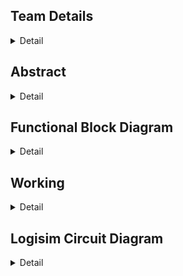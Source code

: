 
<!-- First Section -->
## Team Details
<details>
  <summary>Detail</summary>

  > Semester: 3rd Sem B. Tech. CSE

  > Section: S1

  > Team ID: S1-T3

  > Member-1: Abhijit Kar, 231CS106, abhijitkar.231cs106@nitk.edu.in

  > Member-2: Sarth Santosh Shah, 231CS154, sarthshah.231cs154@nitk.edu.in

  > Member-3: Aaryan Yadav, 231CS104, aaryanyadav.231cs104@nitk.edu.in
</details>

<!-- Second Section -->
## Abstract
<details>
  <summary>Detail</summary>
  
1. **Motivation:** For a runner, every step marks progress, and every heartbeat reflects determination. Running is more than just physical activity—it’s a journey of self-improvement and resilience. To support this growth, a tool is needed to accurately track performance and inspire continuous improvement. Our goal is to create a system that focuses on essential metrics like steps, distance, and heart rate, without the complexity of overcomplicated devices. One of our teammates, an avid runner who has participated in several college events, identified the need for such a device, believing it would help enhance performance. His experience was a key factor in motivating us to pursue this project. Real-time data offers powerful motivation, pushing runners to reach new personal bests. This project is about more than building a performance tracker; it’s about capturing the spirit of running—helping runners celebrate progress, understand their limits, and push beyond them.

2. **Problem Statement:** Optimizing physical performance is essential for runners, athletes, and fitness enthusiasts in today’s active lifestyle. Effective monitoring of performance metrics is crucial for enhancing training efficiency and ensuring user safety during exercise. While many advanced gadgets are available, the challenge lies in creating a simple, cost-effective, and reliable system using fundamental digital logic components. This project proposes the **Runner’s Performance Monitoring System**, utilizing logic gates to measure essential metrics, including steps taken, distance traveled, maximum heart rate, average heart rate, and safety alerts. The system will provide real-time motivational feedback and safety classifications, empowering runners to enhance their training while remaining safe. The core idea is to design a digital system that operates without the complexity of microcontrollers or software solutions. It will leverage combinational circuits, counters, registers, flip-flops, and comparators to process and display necessary data, enabling efficient operation focused on critical parameters for tracking, optimizing, and ensuring the safety of a runner’s performance.

3. **Features:** This system is designed to assist athletes in monitoring their performance during running sessions, using both sequential and combinational circuits. It consists of five key components:
    1. **Heartbeat Monitoring System:** Plays a crucial role in ensuring the athlete’s safety during workouts. It continuously monitors heart rate inputs taken at regular intervals and calculates the average heartbeat instantaneously.
    - The system has two types of classifications:
      - Based on the instantaneous heart rate:
        - a. **Green State (Safe Heartbeat):** Indicates that the athlete’s heart rate is within a safe range, allowing them to continue their activity without concern.
        - b. **Yellow State (Warning):** Signals that the heart rate is approaching a threshold that may require caution, prompting the athlete to be aware of their exertion level.
        - c. **Red State (Emergency Heartbeat):** Represents a critical condition where the heart rate exceeds safe limits. If this state is reached, an alarm is triggered to alert the athlete to take immediate action.
      - Based on the average heart rate: At the end of the run, the system evaluates the athlete’s average heart rate and classifies their performance into one of three distinct stages:
        - a. **Warmup Zone:** The athlete’s average heart rate remains low, indicating a light exercise intensity, suitable for warming up the body before engaging in more strenuous activity.
        - b. **Fat Burning Zone:** The heart rate is elevated to an optimal range for burning fat, where the body efficiently uses fat as the primary energy source. This zone is ideal for sustained, moderate-intensity exercise.
        - c. **Maximum Effort Zone:** The heart rate reaches a high level, pushing the athlete into a more intense workout. This is ideal for short bursts of high-intensity effort.
    - Additionally, the system records the peak heartbeat of the athlete during the session, providing valuable data for evaluating cardiovascular fitness. Knowing the peak heart rate helps athletes adjust their training intensity and avoid overexertion.
    2. **Pedometer:** Tracks the steps covered by the athlete and calculates the distance traveled during their run. It requires the user to input their stride length, which allows for accurate distance measurements.
    - **Key Features include:**
      - **Real-Time Step Counting:** Continuously counts the number of steps taken, providing immediate feedback on the athlete’s activity level.
      - **Distance Calculation:** Displays the total distance covered based on the stride length, enabling athletes to set and achieve distance goals.
      - **Speed Calculation:** Calculates and displays the athlete’s speed in real-time, helping them gauge their pace and make adjustments as needed.
      - **Time Tracking:** Records the duration of the workout, allowing users to analyze their pace and improve their running strategy.
      - **Calories Burnt Calculation and Display:** The system provides an estimate of how many calories the athlete has burned during the session.
      - Trainer Module: Before starting a run, the user selects the type of run (e.g., light jog, sprint), and the system informs them in real-time whether they are meeting the expected performance.

    3. **Time Monitoring System:** It includes a stopwatch that activates when the athlete starts their activity. This stopwatch is vital, as multiple components in the system depend on it. It continuously tracks the duration of the workout and is essential for calculating key performance metrics, including speed, distance covered, and calories burned. Its integration ensures real-time accuracy and consistency, supporting other features like heartbeat monitoring and the pedometer. This allows athletes to receive precise feedback on their performance and make informed adjustments during their sessions.

    4.  **Progress Evaluator:** Compares the athlete’s current session performance with data from previous sessions. This feature
  shows whether the athlete’s performance has improved or declined, helping them adjust their training for better results over
    time.
  

    5. **End of Session Summary:** At the conclusion of each workout session, the system provides a comprehensive end-of-session summary. This summary includes:
    - Average heartbeat
    - Peak heartbeat
    - Total distance covered
    - Total calories burnt
    - Total workout duration
    - Improvement compared to previous run 
    This summary helps athletes analyze their performance, set future goals, and track their progress over time.
</details>

<!-- Third Section -->
## Functional Block Diagram
<details>
  <summary>Detail</summary>

![Untitled Diagram drawio (4) (1)](https://github.com/user-attachments/assets/785d833a-a684-407d-bc69-eff523959269)

</details>


<!-- Fourth Section -->
## Working
<details>
  <summary>Detail</summary>
      Main Module: In this system, the user’s heart rate and steps per second are provided as inputs. Additionally, the user
      selects the type of run, which can be either a walk, light jog, fast jog, or sprint. The circuit is activated by a start button
      that links and synchronizes all the other modules. When the user initiates the run, the input data is stored and distributed to
      the various modules, each responsible for specific functionalities and calculations. These modules process the data to generate
      different classifications based on the user’s performance. Upon completion of the run, the final results are displayed, providing a
      comprehensive overview of the runner’s performance.

  ## 1. Stopwatch (Time Monitoring System)  
This module governs the operation of the entire circuit. It is enabled when the runner starts running and is deactivated once the run is completed. The module consists of the following submodules:  

- **Timer Module**: Utilizes mod-10 and mod-6 counters to generate the time elapsed in hours, minutes, and seconds.  
- **Timer Display Module**: Comprises 7-segment display decoders and converters for displaying the elapsed time.  

## 2. Heart Rate Monitoring System  
This system tracks and evaluates the runner's heart rate and includes the following components:  

- **Heart Rate Generator Module**: Acts as a replacement for a heart rate sensor, generating unique heart rate values every second using specific logic, which are then input into the system.  
- **Average Heart Rate and Calories Burnt Module**: Employs combinational circuits to calculate two key features: average heart rate and calories burned. For calories burned, we developed a formula that closely replicates real-world values using the average heart rate for calculations:  
  - **Calories Burnt = Average Heart Rate × Time Elapsed × Constant** (where constant = 0.0015).  
- **Performance Evaluator**: This module evaluates the runner's performance by comparing the current heart rate values to those from a previous run. After each run, the instantaneous heart rate values are stored in a set of registers governed by specific logic. During the next run, current values are compared to the previously stored values, and the registers are updated regularly after each run is completed.  
- **Peak Heart Rate**: The maximum heart rate of the runner is updated instantaneously.  

The system makes two types of classifications:  
1. Based on instantaneous heart rate.  
2. Based on average heart rate.  

## 3. Pedometer  
This module focuses on calculating various parameters based on the runner's steps per second and allows the runner to select the type of run they desire:  

- **Step Generator**: Serves as a replacement for a step sensor, generating unique values of steps per second using specific logic every second, which are passed as input to the system.  
- **Speed and Distance Module**: Comprises combinational circuits for performing arithmetic calculations related to speed and distance.  
- **Trainer Module**: Compares the runner's current speed to their desired speed (indicated by the input type of run) and provides real-time feedback to help the runner adjust their pace as needed.  

## 4. Display Modules  
This module consists of components that convert binary numbers to BCD (Binary-Coded Decimal) numbers. The BCD values are then utilized by a 7-segment display decoder, which finally displays the output in decimal format. This feature simplifies comprehension for the user, as reading binary values can be tedious.
      

     


  
### State Diagram:

![final drawio (1)](https://github.com/user-attachments/assets/55497d9f-feb3-4b16-aa4c-1251be80ded6)


### Module Functional Table:

| Module                | Input Signals                        | Output Signals               | Operation / Description                                                                                                                                 |
|-----------------------|--------------------------------------|------------------------------|---------------------------------------------------------------------------------------------------------------------------------------------------------|
| FullAdder Dataflow     | a, b, cin (1-bit each)               | sum, cout (1-bit each)        | Performs the sum of three 1-bit inputs: sum = a ^ b ^ cin, cout = (a & b) | (cin & (a ^ b))                                                              |
| LogicalAdder Dataflow  | a, b (32-bit)                        | sum (32-bit)                  | Performs 32-bit addition using full adders.                                                                                                             |
| GateLevel Multiplier   | A, B (32-bit)                        | Product (32-bit)              | Computes the product of two 32-bit inputs using gate-level logic.                                                                                       |
| mag_comp 8bit          | a[7:0], b[7:0] (8-bit)               | p, r, q (1-bit each)          | Compares two 8-bit inputs: p = a < b, r = a > b, q = a == b.                                                                                             |
| D Flip Flop            | D, clk, rst (1-bit each)             | Q (1-bit)                     | A D flip-flop that stores data on the rising edge of the clock or resets asynchronously.                                                                 |
| Register 16            | D[15:0], clk, rst (16-bit data, clk) | Q[15:0]                       | Stores 16-bit input data and provides it as output on the next clock cycle, with reset functionality.                                                   |
| HeartRate Comparator   | hr_input (8-bit)                     | hr_classification (2-bit)     | Classifies heart rate into safe, warning, or emergency zones.                                                                                           |
| Workout Intensity Comp | avg_heart_rate (32-bit)              | workout_intensity (2-bit)     | Classifies workout intensity based on average heart rate into warmup, fat burn, or intense cardio.                                                      |

### StepCalculatorDataflow Truth Table:

| Cycle | hr_input | steps_per_second | stride_length | valid_input | total_steps |
|-------|----------|------------------|---------------|-------------|-------------|
| 1     | 130      | 3                | 80            | 1           | 3           |
| 2     | 140      | 2                | 80            | 1           | 5           |
| 3     | 160      | 4                | 80            | 1           | 9           |
| 4     | 180      | 3                | 80            | 1           | 12          |
| 5     | 200      | 3                | 80            | 1           | 15          |

| Total Distance (cm) | Time Elapsed (s) | Heart Rate Classification | Max Heart Rate |
|---------------------|------------------|---------------------------|----------------|
| 240                 | 1                | Safe (00)                  | 130            |
| 400                 | 2                | Safe (00)                  | 140            |
| 720                 | 3                | Warning (01)               | 160            |
| 960                 | 4                | Warning (01)               | 180            |
| 1200                | 5                | Emergency (10)             | 200            |

| Total Calories (kcal) | Average Heart Rate | Speed (cm/s) |
|-----------------------|--------------------|--------------|
| 1.95                  | 130                | 240          |
| 5.1                   | 135                | 200          |
| 11.4                  | 143.3              | 240          |
| 21.0                  | 152.5              | 240          |
| 33.0                  | 162                | 240          |

</details>

<!-- Fifth Section -->
## Logisim Circuit Diagram
<details>
  <summary>Detail</summary>
This is the main module of the circuit.
	<details>
  <summary>MAIN</summary>
		This is the Main Module which integrates all the submodules to form our runner's performance monitoring system .

  ![MAIN MODULE](https://github.com/user-attachments/assets/7ccc6712-a262-4c4c-8192-e855fb85d3f7)

 </details>
The submodules of HEART RATE MONITORING COMPONENT  are
<details>
  <summary>HR GENERATOR </summary>

![HR_GENERATOR](https://github.com/user-attachments/assets/dee01c50-5517-4310-a1c7-159137277b88)

</details>
<details>
  <summary>PERFORMANCE EVALUATOR </summary>
	

![PERFORMANCE_EVALUATOR-](https://github.com/user-attachments/assets/869fce95-c6b6-43c1-90e2-3c38eef5ae86)

</details>
<details>
  <summary>AVG HR AND CALORIE</summary>


![AVG HR AND CALORIE](https://github.com/user-attachments/assets/018eb8fe-c0f7-434b-954b-b32a0c56e394)

</details>
<details>
  <summary>PEAK HR</summary>

![PEAK HR](https://github.com/user-attachments/assets/45247788-4650-4730-8630-9a565f51d9dc)

</details>
The Submodules of Pedometer are :
<details>
  <summary>STEP GENERATOR</summary>


![STEP_GENERATOR](https://github.com/user-attachments/assets/13cb5c3b-2397-46df-a8cb-dcb7e6e73114)

</details>
<details>
  <summary>TRAINER</summary>
	
![TRAINER](https://github.com/user-attachments/assets/79a3dcdd-9b74-4788-a1da-75daaf720a87)

</details>
<details>
  <summary>SPEED N DISTANCE</summary>
	
![SPEED N DISTANCE](https://github.com/user-attachments/assets/2bf96dd7-5b52-4df8-bc01-c409ae4fa1bb)


</details>
The Submodules for STOP WATCH and DISPLAYING
<details>
  <summary>TIMER</summary>
	
![TIMER](https://github.com/user-attachments/assets/57d6230a-6f5f-4b73-8645-f0f1e337d27b)


</details>
<details>
  <summary>TIMER DISPLAY</summary>
	

![TIMER FOR STOPWATCH](https://github.com/user-attachments/assets/44231d29-820d-40fa-990b-715ed8d7a526)

</details>
<details>
  <summary>7-bit Binary to BCD </summary>


![7-BIT BINARY TO BCD](https://github.com/user-attachments/assets/bbc6e9e2-c1e7-458e-926d-e2300eb417c7)

</details>
<details>
  <summary>BCD TO 7-SEGMENT</summary>


![BCD TO 7-SEGMENT converter](https://github.com/user-attachments/assets/540d0032-8f07-45f0-b3b3-b480e66adb73)

</details>
<details>
  <summary>CLASSIFIER</summary>
	
![WORKOUT INTENSITY](https://github.com/user-attachments/assets/9e75dec2-ceea-4fbf-b4c8-45844ba78608)


</details>


<!-- Sixth Section -->
## Verilog Code
<details>
  <summary>Detail</summary>

  > Main Code.

  ```verilog
  module FullAdderGateLevel (
    input a,
    input b,
    input cin,
    output sum,
    output cout
);
    wire xor_ab, and_ab, and_cin_xor_ab;

    // XOR gates for sum
    xor (xor_ab, a, b);       // First XOR for a and b
    xor (sum, xor_ab, cin);   // Second XOR with cin to get sum

    // AND and OR gates for carry out
    and (and_ab, a, b);                     // AND gate for a and b
    and (and_cin_xor_ab, cin, xor_ab);      // AND gate for cin and (a ^ b)
    or (cout, and_ab, and_cin_xor_ab);      // OR gate for carry out
endmodule


module LogicalAdderGateLevel (
    input [31:0] a,
    input [31:0] b,
    output [31:0] sum
);
    wire [31:0] carry;  // Carry outputs from the full adders

    // Instantiate the first Full Adder (Least Significant Bit)
    FullAdderGateLevel fa0 (
        .a(a[0]),
        .b(b[0]),
        .cin(1'b0),       // Initial carry input is 0
        .sum(sum[0]),
        .cout(carry[0])
    );

    genvar i;
    generate
        for (i = 1; i < 32; i = i + 1) begin: adder_chain
            // Instantiate a Full Adder for each bit
            FullAdderGateLevel fa (
                .a(a[i]),
                .b(b[i]),
                .cin(carry[i-1]), // Previous carry
                .sum(sum[i]),
                .cout(carry[i])
            );
        end
    endgenerate
endmodule

module GateLevelMultiplierDataflow (
    input [31:0] A,               // 32-bit multiplicand
    input [31:0] B,               // 32-bit multiplier
    output [63:0] Product         // 64-bit product (to accommodate overflow)
);
    wire [31:0] partial_product[31:0]; // Array to hold partial products
    wire [63:0] sum[31:0];          // Array to hold intermediate sums

    genvar i, j;

    // Generate partial products (AND operation)
    generate
        for (i = 0; i < 32; i = i + 1) begin: partial_product_generation
            for (j = 0; j < 32; j = j + 1) begin: generate_partial_products
                assign partial_product[i][j] = A[j] & B[i];  // AND operation for each bit
            end
        end
    endgenerate

    // Initialize the first sum with the first partial product
    assign sum[0] = {32'b0, partial_product[0]}; // Zero-extend to match the sum width

    // Dataflow modeling for summing partial products
    generate
        for (i = 1; i < 32; i = i + 1) begin: summation_loop
            assign sum[i] = {32'b0, partial_product[i]} + sum[i-1];  // Zero-extend and sum
        end
    endgenerate

    assign Product = sum[31];  // Final product output
endmodule


// 8-bit Comparator using Gate Level Modeling
module comparator_8bit_dataflow (
    input [7:0] A,          // 8-bit input A
    input [7:0] B,          // 8-bit input B
    output A_greater,       // Output high if A > B
    output A_less,          // Output high if A < B
    output A_equal          // Output high if A == B
);
    wire [7:0] eq;          // Wire array for equality checks
    wire [7:0] greater;     // Intermediate wire for greater checks
    wire [7:0] less;        // Intermediate wire for less checks

    // Equality logic using XNOR gates
    genvar i;
    generate
        for (i = 0; i < 8; i = i + 1) begin: equality_check
            xnor u_eq(eq[i], A[i], B[i]); // A[i] XNOR B[i] for equality check
        end
    endgenerate

    assign A_equal = &eq; // A is equal to B if all bits are equal

    // Less than logic
    assign A_less = (~A[7] & B[7]) |                  // Case: MSB A < B
                    (eq[7] & ~A[6] & B[6]) |         // Case: 2nd MSB A < B
                    (eq[7] & eq[6] & ~A[5] & B[5]) | // Case: 3rd MSB A < B
                    (eq[7] & eq[6] & eq[5] & ~A[4] & B[4]) |
                    (eq[7] & eq[6] & eq[5] & eq[4] & ~A[3] & B[3]) |
                    (eq[7] & eq[6] & eq[5] & eq[4] & eq[3] & ~A[2] & B[2]) |
                    (eq[7] & eq[6] & eq[5] & eq[4] & eq[3] & eq[2] & ~A[1] & B[1]) |
                    (eq[7] & eq[6] & eq[5] & eq[4] & eq[3] & eq[2] & eq[1] & ~A[0] & B[0]);

    // Greater than logic
    assign A_greater = (A[7] & ~B[7]) |                // Case: MSB A > B
                       (eq[7] & A[6] & ~B[6]) |      // Case: 2nd MSB A > B
                       (eq[7] & eq[6] & A[5] & ~B[5]) |
                       (eq[7] & eq[6] & eq[5] & A[4] & ~B[4]) |
                       (eq[7] & eq[6] & eq[5] & eq[4] & A[3] & ~B[3]) |
                       (eq[7] & eq[6] & eq[5] & eq[4] & eq[3] & A[2] & ~B[2]) |
                       (eq[7] & eq[6] & eq[5] & eq[4] & eq[3] & eq[2] & A[1] & ~B[1]) |
                       (eq[7] & eq[6] & eq[5] & eq[4] & eq[3] & eq[2] & eq[1] & A[0] & ~B[0]);
endmodule


// Heart Rate Comparator using Gate Level Modeling
module HeartRateComparatorDataflow (
    input [7:0] hr_input,          // 8-bit heart rate input
    output [1:0] hr_classification  // 2-bit heart rate classification
);
    wire A_greater_150, A_less_150, A_equal_150;
    wire A_greater_180, A_less_180, A_equal_180;

    // Instantiate 8-bit comparators to compare with 150 and 180
    comparator_8bit_dataflow comp150 (
        .A(hr_input),
        .B(8'd150),
        .A_greater(A_greater_150),
        .A_less(A_less_150),
        .A_equal(A_equal_150)
    );

    comparator_8bit_dataflow comp180 (
        .A(hr_input),
        .B(8'd180),
        .A_greater(A_greater_180),
        .A_less(A_less_180),
        .A_equal(A_equal_180)
    );

    // Determine heart rate classification
    assign hr_classification = 
        A_less_150 ? 2'b00 :  // Safe (less than 150)
        A_less_180 ? 2'b01 :  // Warning (between 150 and 180)
                     2'b10;   // Emergency (greater than or equal to 180)
endmodule


// Workout Intensity Comparator using Gate Level Modeling
module WorkoutIntensityComparatorDataflow (
    input [31:0] avg_heart_rate,      // 32-bit average heart rate input
    output [1:0] workout_intensity     // 2-bit workout intensity classification
);
    wire A_greater_120, A_less_120, A_equal_120;
    wire A_greater_160, A_less_160, A_equal_160;

    // Instantiate 8-bit comparators to compare with 120 and 160
    comparator_8bit_dataflow comp120 (
        .A(avg_heart_rate[7:0]),  // Use the lower 8 bits for comparison
        .B(8'd120),
        .A_greater(A_greater_120),
        .A_less(A_less_120),
        .A_equal(A_equal_120)
    );

    comparator_8bit_dataflow comp160 (
        .A(avg_heart_rate[7:0]),  // Use the lower 8 bits for comparison
        .B(8'd160),
        .A_greater(A_greater_160),
        .A_less(A_less_160),
        .A_equal(A_equal_160)
    );

    // Determine workout intensity
    assign workout_intensity = 
        A_less_120 ? 2'b00 :  // WARMUP
        A_less_160 ? 2'b01 :  // FAT BURN
                     2'b10;   // INTENSE CARDIO
endmodule


// Step Calculator using Gate Level Modeling
module StepCalculatorDataflow (
    input wire clk,                   // Clock input
    input wire rst,                   // Reset input
    input wire [7:0] hr_input,       // Heart rate input
    input wire [1:0] steps_per_second,// Steps taken per second
    input wire [7:0] stride_length,   // Length of each stride
    input wire valid_input,           // Flag for valid input
    output reg [15:0] total_steps,    // Total steps counter
    output reg [31:0] total_distance,  // Total distance covered
    output reg [31:0] distance_per_second, // Distance covered per second
    output reg [7:0] time_elapsed,    // Time elapsed in seconds
    output wire [1:0] heart_rate_classification, // Heart rate classification
    output reg [7:0] max_heart_rate,  // Maximum heart rate recorded
    output reg [31:0] total_calories,  // Total calories burned
    output reg [31:0] average_heart_rate, // Average heart rate
    output wire [1:0] workout_intensity, // Workout intensity classification
    output reg [15:0] speed           // Current speed
);

    reg [31:0] heart_rate_sum;        // Sum of heart rates for average calculation
    reg [7:0] heart_rate_count;       // Count of heart rate samples
    reg [7:0] time_counter;           // Counter for elapsed time in seconds
    wire [31:0] distance_this_second; // Distance covered in the current second
    wire [31:0] calories_this_second; // Calories burned in the current second

    // Dataflow modeling for distance and calories calculation
    assign distance_this_second = steps_per_second * stride_length; // Calculate distance this second
    assign calories_this_second = distance_this_second * 50;  // Assuming 50 calories burned per unit distance

    // Heart rate and workout intensity classification
    HeartRateComparatorDataflow hr_comparator (
        .hr_input(hr_input),
        .hr_classification(heart_rate_classification)
    );

    WorkoutIntensityComparatorDataflow workout_intensity_comparator (
        .avg_heart_rate(average_heart_rate),
        .workout_intensity(workout_intensity)
    );

    always @(posedge clk or posedge rst) begin
        if (rst) begin
            total_steps <= 0;
            total_distance <= 0;
            distance_per_second <= 0;
            time_counter <= 0;
            time_elapsed <= 0;
            max_heart_rate <= 0;
            total_calories <= 0;
            average_heart_rate <= 0;
            heart_rate_sum <= 0;
            heart_rate_count <= 0;
            speed <= 0;
        end else if (valid_input) begin
            total_steps <= total_steps + steps_per_second;  // Update total steps
            total_distance <= total_distance + distance_this_second;  // Update total distance
            total_calories <= total_calories + calories_this_second;  // Update total calories

            // Heart rate tracking
            if (hr_input > max_heart_rate)
                max_heart_rate <= hr_input;  // Update max heart rate if current input is greater

            heart_rate_sum <= heart_rate_sum + hr_input; // Accumulate heart rate
            heart_rate_count <= heart_rate_count + 1;     // Increment heart rate sample count
            average_heart_rate <= heart_rate_sum / heart_rate_count; // Calculate average heart rate

            // Time tracking
            time_counter <= time_counter + 1;             // Increment time counter
            time_elapsed <= time_counter;                  // Update elapsed time

            // Speed calculation (distance / time)
            if (time_elapsed > 0)
                speed <= total_distance / time_elapsed;   // Calculate speed
            else
                speed <= 0;                               // Set speed to 0 if no time has elapsed
        end
    end
endmodule

// Heart Rate and Step Comparator using Comparator Modules
module HeartRateAndStepComparator(
    input [7:0] hr_input,           // Current heart rate
    input [7:0] previous_hr,        // Previous heart rate
    input [1:0] steps_input,        // Current steps per second
    input [1:0] previous_steps,     // Previous steps per second
    output [1:0] hr_comparison,     // 2'b00: same, 2'b01: higher, 2'b10: lower
    output step_feedback            // 1: "Good", 0: "Go Faster"
);
    wire A_greater_hr, A_less_hr, A_equal_hr;
    wire A_greater_steps, A_less_steps, A_equal_steps;

    // Compare heart rates using the 8-bit comparator
    comparator_8bit_dataflow hr_comp (
        .A(hr_input),
        .B(previous_hr),
        .A_greater(A_greater_hr),
        .A_less(A_less_hr),
        .A_equal(A_equal_hr)
    );

    // Compare steps per second using the 8-bit comparator
    comparator_8bit_dataflow steps_comp (
        .A({6'b0, steps_input}),           // Zero extend steps_input to match bit-width
        .B({6'b0, previous_steps}),        // Zero extend previous_steps to match bit-width
        .A_greater(A_greater_steps),
        .A_less(A_less_steps),
        .A_equal(A_equal_steps)
    );

    // Determine heart rate comparison
    assign hr_comparison = A_greater_hr ? 2'b01 : 
                           A_less_hr ? 2'b10 : 
                           2'b00;  // Same

    // Determine step feedback: 1 if steps are good (greater or equal), 0 if faster needed
    assign step_feedback = (A_greater_steps | A_equal_steps);
endmodule




```
  > Testbench Code.
```verilog
// Testbench for Step Calculator and Comparator
module step_calculator_tb;

    reg clk;
    reg rst;
    reg [7:0] hr_input;
    reg [1:0] steps_per_second;
    reg [7:0] stride_length;
    reg valid_input;
    wire [15:0] total_steps;
    wire [31:0] total_distance;
    wire [7:0] time_elapsed;
    wire [1:0] heart_rate_classification;
    wire [7:0] max_heart_rate;
    wire [31:0] total_calories;
    wire [31:0] average_heart_rate;
    wire [1:0] workout_intensity;
    reg [7:0] previous_hr;          // Previous heart rate for comparison
    reg [1:0] previous_steps;       // Previous steps per second for comparison
    wire [1:0] hr_comparison;       // Output from comparison (higher, lower)
    wire step_feedback;             // Output from comparison (good or go faster)
    real speed;

    // Instantiate the StepCalculatorDataflow module
    StepCalculatorDataflow uut (
        .clk(clk),
        .rst(rst),
        .hr_input(hr_input),
        .steps_per_second(steps_per_second),
        .stride_length(stride_length),
        .valid_input(valid_input),
        .total_steps(total_steps),
        .total_distance(total_distance),
        .time_elapsed(time_elapsed),
        .heart_rate_classification(heart_rate_classification),
        .max_heart_rate(max_heart_rate),
        .total_calories(total_calories),
        .average_heart_rate(average_heart_rate),
        .workout_intensity(workout_intensity)
    );

    // Instantiate the HeartRateAndStepComparator module
    HeartRateAndStepComparator comparator (
        .hr_input(hr_input),
        .previous_hr(previous_hr),
        .steps_input(steps_per_second),
        .previous_steps(previous_steps),
        .hr_comparison(hr_comparison),
        .step_feedback(step_feedback)
    );

    // Clock signal generation
    always #5 clk = ~clk;  // 100 MHz clock, period = 10 time units

    // Function to convert classification to text
    function [8*10:0] classification_to_text;
        input [1:0] classification;
        begin
            case (classification)
                2'b00: classification_to_text = "Safe";
                2'b01: classification_to_text = "Warning";
                2'b10: classification_to_text = "Emergency";
                default: classification_to_text = "Unknown";
            endcase
        end
    endfunction

    // Function to convert workout intensity to text
    function [8*20:0] workout_intensity_to_text;
        input [1:0] intensity;
        begin
            case (intensity)
                2'b00: workout_intensity_to_text = "Warmup";
                2'b01: workout_intensity_to_text = "Fat Burn";
                2'b10: workout_intensity_to_text = "Intense Cardio";
                default: workout_intensity_to_text = "Unknown Intensity";
            endcase
        end
    endfunction

    // Display function for heart rate comparison
    function [8*20:0] hr_comparison_text;
        input [1:0] comparison;
        begin
            case (comparison)
                2'b00: hr_comparison_text = "Same";
                2'b01: hr_comparison_text = "Higher";
                2'b10: hr_comparison_text = "Lower";
                default: hr_comparison_text = "Unknown";
            endcase
        end
    endfunction

    integer i;  // Loop counter
    reg direction_hr;  // To keep track of heart rate increment or decrement
    reg [2:0] step_pattern_index;  // Step pattern index to cycle through 1 2 3 4 3 2

    initial begin
        // Initialize signals
        clk = 0;
        rst = 1;
        hr_input = 120;
        valid_input = 0;
        stride_length = 75;  // Set stride length to 75 cm
        direction_hr = 1;  // Start with heart rate incrementing
        step_pattern_index = 0;  // Start with the first pattern index
        previous_hr = 120;
        previous_steps = 2;

        // Reset the system
        #10;
        rst = 0;

        // Loop through 20 cycles of incrementing and decrementing heart rate and steps
        for (i = 0; i < 20; i = i + 1) begin
            #10;
            // Adjust heart rate incrementally
            if (direction_hr) begin
                hr_input = hr_input + 10;
                if (hr_input >= 170) direction_hr = 0;  // Start decrementing after reaching 170
            end else begin
                hr_input = hr_input - 10;
                if (hr_input <= 120) direction_hr = 1;  // Start incrementing after reaching 120
            end

            // Steps per second pattern: 2 3 4 3 2
            case (step_pattern_index)
                0: steps_per_second = 2;
                1: steps_per_second = 3;
                2: steps_per_second = 4;
                3: steps_per_second = 3;
                4: steps_per_second = 2;
            endcase

            // Move to the next step pattern
            step_pattern_index = step_pattern_index + 1;
            if (step_pattern_index > 4)
                step_pattern_index = 0;  // Loop back to start of the pattern

            valid_input = 1;
            
            #5;  // Wait for the input to be processed

            // Print heart rate comparison and step feedback
            $display("Heart Rate: %d, Previous HR: %d, Comparison: %s", hr_input, previous_hr, hr_comparison_text(hr_comparison));
            $display("Steps Per Second: %d, Previous Steps: %d, Feedback: %s", steps_per_second, previous_steps, (step_feedback ? "Good" : "Go Faster"));

            // Update previous values for next cycle
            previous_hr = hr_input;
            previous_steps = steps_per_second;

            #5; valid_input = 0;  // Deactivate valid input for the next cycle
        end

        // Calculate speed (distance in cm / time in seconds) after the loop ends
        if (time_elapsed > 0) begin
            speed = total_distance / time_elapsed;
        end else begin
            speed = 0;
        end

        // Final results
        $display("Final Results:");
        $display("Total Steps: %d", total_steps);
        $display("Total Distance: %d cm", total_distance);
        $display("Time Elapsed: %d seconds", time_elapsed);
        $display("Max Heart Rate: %d", max_heart_rate);
        $display("Total Calories: %d", total_calories);
        $display("Average Heart Rate: %d", average_heart_rate);
        $display("Speed: %f cm/s", speed);
        $display("Workout Intensity: %s", workout_intensity_to_text(workout_intensity));

        // Stop the simulation
        $finish;
    end
endmodule
```

</details> 

## References
<details>
  <summary>Detail</summary>

  > 1. https://www.rei.com/learn/expert-advice/how-to-train-with-a-heart-rate-monitor.html
  > 2. https://tinyurl.com/heartrateinfo
  > 3. https://www.runnersneed.com/expert-advice/gear-guides/running-watch-buying-guide.html

</details>
